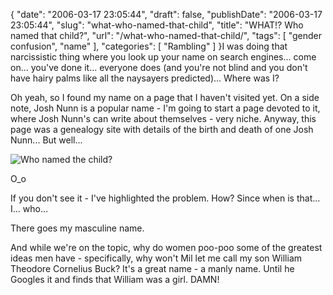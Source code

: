 {
    "date": "2006-03-17 23:05:44",
    "draft": false,
    "publishDate": "2006-03-17 23:05:44",
    "slug": "what-who-named-that-child",
    "title": "WHAT!? Who named that child?",
    "url": "\/what-who-named-that-child\/",
    "tags": [
        "gender confusion",
        "name"
    ],
    "categories": [
        "Rambling"
    ]
}I was doing that narcissistic thing where you look up your name on
search engines... come on... you've done it... everyone does (and you're
not blind and you don't have hairy palms like all the naysayers
predicted)... Where was I?

Oh yeah, so I found my name on a page that I haven't visited yet. On a
side note, Josh Nunn is a popular name - I'm going to start a page
devoted to it, where Josh Nunn's can write about themselves - very
niche. Anyway, this page was a genealogy site with details of the birth
and death of one Josh Nunn... But well...

![Who named the
child?](//turbo.geekorium.com.au/wp-content/uploads/526976456_907bab0da92.jpg)

O\_o

If you don't see it - I've highlighted the problem. How? Since when is
that... I... who...

There goes my masculine name.

And while we're on the topic, why do women poo-poo some of the greatest
ideas men have - specifically, why won't Mil let me call my son William
Theodore Cornelius Buck? It's a great name - a manly name. Until he
Googles it and finds that William was a girl. DAMN!